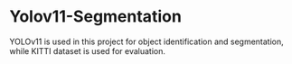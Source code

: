 # Yolov11-Segmentation
YOLOv11 is used in this project for object identification and segmentation, while KITTI dataset is used for evaluation.
